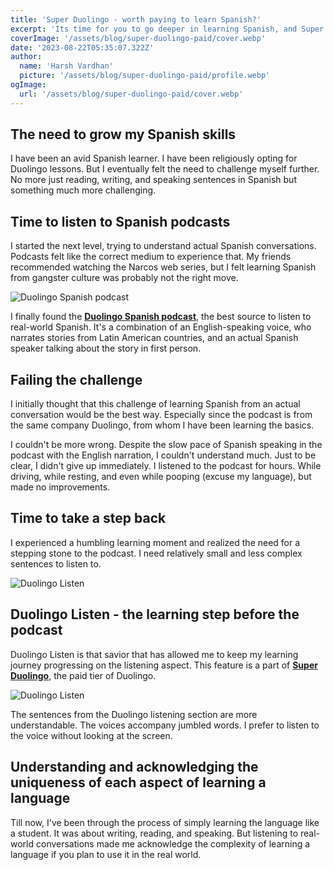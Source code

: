 ```yaml
---
title: 'Super Duolingo - worth paying to learn Spanish?'
excerpt: 'Its time for you to go deeper in learning Spanish, and Super duolingo is the way to go.'
coverImage: '/assets/blog/super-duolingo-paid/cover.webp'
date: '2023-08-22T05:35:07.322Z'
author:
  name: 'Harsh Vardhan'
  picture: '/assets/blog/super-duolingo-paid/profile.webp'
ogImage:
  url: '/assets/blog/super-duolingo-paid/cover.webp'
---
```


## The need to grow my Spanish skills
I have been an avid Spanish learner. I have been religiously opting for Duolingo lessons. But I eventually felt the need to challenge myself further. No more just reading, writing, and speaking sentences in Spanish but something much more challenging.

## Time to listen to Spanish podcasts
I started the next level, trying to understand actual Spanish conversations. Podcasts felt like the correct medium to experience that. My friends recommended watching the Narcos web series, but I felt learning Spanish from gangster culture was probably not the right move.

![Duolingo Spanish podcast](/assets/blog/super-duolingo-paid/podcast.webp "Duolingo Spanish podcast")

I finally found the **[Duolingo Spanish podcast](https://podcast.duolingo.com/spanish)**, the best source to listen to real-world Spanish. It's a combination of an English-speaking voice, who narrates stories from Latin American countries, and an actual Spanish speaker talking about the story in first person.

## Failing the challenge
I initially thought that this challenge of learning Spanish from an actual conversation would be the best way. Especially since the podcast is from the same company Duolingo, from whom I have been learning the basics.

I couldn't be more wrong. Despite the slow pace of Spanish speaking in the podcast with the English narration, I couldn't understand much. Just to be clear, I didn't give up immediately. I listened to the podcast for hours. While driving, while resting, and even while pooping (excuse my language), but made no improvements.

## Time to take a step back
I experienced a humbling learning moment and realized the need for a stepping stone to the podcast. I need relatively small and less complex sentences to listen to.

![Duolingo Listen](/assets/blog/super-duolingo-paid/listen-section.webp "Duolingo Listen")

## Duolingo Listen - the learning step before the podcast

Duolingo Listen is that savior that has allowed me to keep my learning journey progressing on the listening aspect. This feature is a part of **[Super Duolingo](https://www.duolingo.com/super)**, the paid tier of Duolingo.

![Duolingo Listen](/assets/blog/super-duolingo-paid/listen.webp "Duolingo Listen")

The sentences from the Duolingo listening section are more understandable. The voices accompany jumbled words. I prefer to listen to the voice without looking at the screen.

## Understanding and acknowledging the uniqueness of each aspect of learning a language

Till now, I've been through the process of simply learning the language like a student. It was about writing, reading, and speaking. But listening to real-world conversations made me acknowledge the complexity of learning a language if you plan to use it in the real world.